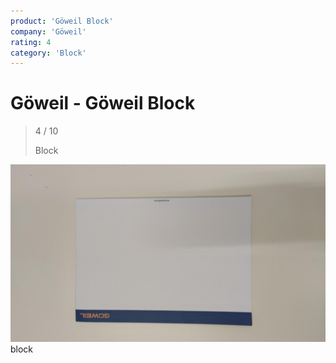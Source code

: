 ```yaml
---
product: 'Göweil Block'
company: 'Göweil'
rating: 4
category: 'Block'
---
```


# Göweil - Göweil Block
>
> 4 / 10
>
> Block

![Göweil Block](./assets/göweil-göweil-block-63211330-ca72-4931-b9b9-4dd96486c533.jpg)
block
